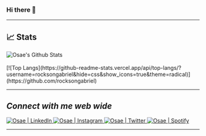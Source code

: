 ### Hi there 👋

<div align="start">

***
## 📈 Stats 
<img align="start" src="https://github-readme-stats.vercel.app/api?username=OsaeAddo&include_all_commits=true&count_private=true&show_icons=true&line_height=20&title_color=7A7ADB&icon_color=2234AE&text_color=D3D3D3&bg_color=0,000000,130F40" alt="Osae's Github Stats">
<br>
<br>
[![Top Langs](https://github-readme-stats.vercel.app/api/top-langs/?username=rocksongabriel&hide=css&show_icons=true&theme=radical)](https://github.com/rocksongabriel)

***

## <i>Connect with me web wide</i><br>

<a href="https://www.linkedin.com/in/emmanuel-osae-addo" target="_blank">
 <img src="https://img.shields.io/badge/LinkedIn-%230077B5.svg?&style=flat-square&logo=linkedin&logoColor=white" alt="Osae | LinkedIn">
</a>

<a href="[https://www.instagram.com/absphreak](https://www.instagram.com/osaeaddo_/)" target="_blank">
 <img src="https://img.shields.io/badge/Instagram-%23E4405F.svg?&style=flat-square&logo=instagram&logoColor=white" alt="Osae | Instagram">
</a>

<a href="[https://twitter.com/ABSphreak](https://twitter.com/Osae__)" target="_blank">
 <img src="https://img.shields.io/badge/Twitter-%231DA1F2.svg?&style=flat-square&logo=twitter&logoColor=white" alt="Osae | Twitter">
</a>

<a href="https://open.spotify.com/user/313zvouzyyejcwxcvy74niiuuzka?si=8a2597a506af407e" target="_blank">
 <img src="https://img.shields.io/badge/Spotify-%231ED760.svg?&style=flat-square&logo=spotify&logoColor=white" alt="Osae | Spotify">
</a>

<br />

***
 
<!--  ![ReadMe Card](https://github-readme-stats.vercel.app/api/pin/?username=OsaeAddo&repo=Url-shortening-api) -->
</div>





<!--
**OsaeAddo/OsaeAddo** is a ✨ _special_ ✨ repository because its `README.md` (this file) appears on your GitHub profile.

Here are some ideas to get you started:

- 🔭 I’m currently working on ...
- 🌱 I’m currently learning ...
- 👯 I’m looking to collaborate on ...
- 🤔 I’m looking for help with ...
- 💬 Ask me about ...
- 📫 How to reach me: ...
- 😄 Pronouns: ...
- ⚡ Fun fact: ...
-->

